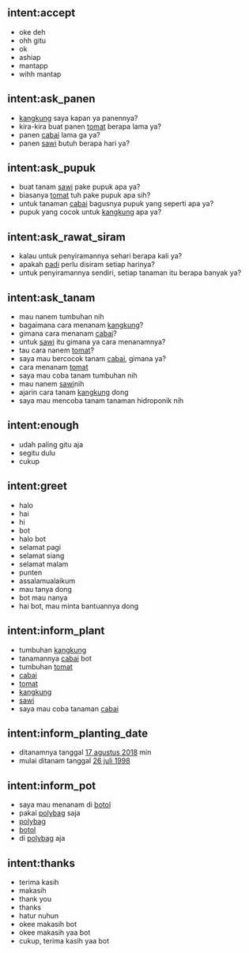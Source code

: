 ## intent:accept
- oke deh
- ohh gitu
- ok
- ashiap
- mantapp
- wihh mantap

## intent:ask_panen
- [kangkung](plant) saya kapan ya panennya?
- kira-kira buat panen [tomat](plant) berapa lama ya?
- panen [cabai](plant) lama ga ya?
- panen [sawi](plant) butuh berapa hari ya?

## intent:ask_pupuk
- buat tanam [sawi](plant) pake pupuk apa ya?
- biasanya [tomat](plant) tuh pake pupuk apa sih?
- untuk tanaman [cabai](plant) bagusnya pupuk yang seperti apa ya?
- pupuk yang cocok untuk [kangkung](plant) apa ya?

## intent:ask_rawat_siram
- kalau untuk penyiramannya sehari berapa kali ya?
- apakah [padi](plant) perlu disiram setiap harinya?
- untuk penyiramannya sendiri, setiap tanaman itu berapa banyak ya?

## intent:ask_tanam
- mau nanem tumbuhan nih
- bagaimana cara menanam [kangkung](plant)?
- gimana cara menanam [cabai](plant)?
- untuk [sawi](plant) itu gimana ya cara menanamnya?
- tau cara nanem [tomat](plant)?
- saya mau bercocok tanam [cabai](plant), gimana ya?
- cara menanam [tomat](plant)
- saya mau coba tanam tumbuhan nih
- mau nanem [sawi](plant)nih
- ajarin cara tanam [kangkung](plant) dong
- saya mau mencoba tanam tanaman hidroponik nih

## intent:enough
- udah paling gitu aja
- segitu dulu
- cukup

## intent:greet
- halo
- hai
- hi
- bot
- halo bot
- selamat pagi
- selamat siang
- selamat malam
- punten
- assalamualaikum
- mau tanya dong
- bot mau nanya
- hai bot, mau minta bantuannya dong

## intent:inform_plant
- tumbuhan [kangkung](plant)
- tanamannya [cabai](plant) bot
- tumbuhan [tomat](plant)
- [cabai](plant)
- [tomat](plant)
- [kangkung](plant)
- [sawi](plant)
- saya mau coba tanaman [cabai](plant)

## intent:inform_planting_date
- ditanamnya tanggal [17 agustus 2018](date) min
- mulai ditanam tanggal [26 juli 1998](date)

## intent:inform_pot
- saya mau menanam di [botol](pot)
- pakai [polybag](pot) saja
- [polybag](pot)
- [botol](pot)
- di [polybag](pot) aja

## intent:thanks
- terima kasih
- makasih
- thank you
- thanks
- hatur nuhun
- okee makasih bot
- okee makasih yaa bot
- cukup, terima kasih yaa bot
